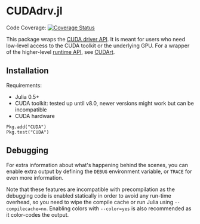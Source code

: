 # CUDAdrv.jl

Code Coverage: [![Coverage Status](https://codecov.io/gh/JuliaGPU/CUDAdrv.jl/coverage.svg)](https://codecov.io/gh/JuliaGPU/CUDAdrv.jl)

This package wraps the [CUDA driver API](http://docs.nvidia.com/cuda/cuda-driver-api/). It
is meant for users who need low-level access to the CUDA toolkit or the underlying GPU. For
a wrapper of the higher-level [runtime API](http://docs.nvidia.com/cuda/cuda-runtime-api/),
see [CUDArt](https://github.com/JuliaGPU/CUDArt.jl).


Installation
------------

Requirements:

* Julia 0.5+
* CUDA toolkit: tested up until v8.0, newer versions might work but can be incompatible
* CUDA hardware

```
Pkg.add("CUDA")
Pkg.test("CUDA")
```


Debugging
---------

For extra information about what's happening behind the scenes, you can enable extra output
by defining the `DEBUG` environment variable, or `TRACE` for even more information.

Note that these features are incompatible with precompilation as the debugging code is
enabled statically in order to avoid any run-time overhead, so you need to wipe the compile
cache or run Julia using `--compilecache=no`. Enabling colors with `--color=yes` is also
recommended as it color-codes the output.
